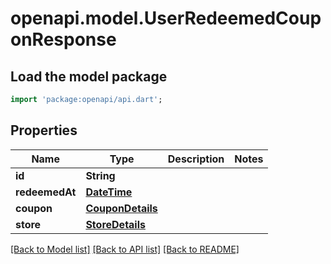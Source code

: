 # openapi.model.UserRedeemedCouponResponse

## Load the model package
```dart
import 'package:openapi/api.dart';
```

## Properties
Name | Type | Description | Notes
------------ | ------------- | ------------- | -------------
**id** | **String** |  | 
**redeemedAt** | [**DateTime**](DateTime.md) |  | 
**coupon** | [**CouponDetails**](CouponDetails.md) |  | 
**store** | [**StoreDetails**](StoreDetails.md) |  | 

[[Back to Model list]](../README.md#documentation-for-models) [[Back to API list]](../README.md#documentation-for-api-endpoints) [[Back to README]](../README.md)



